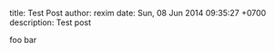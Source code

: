 title: Test Post
author: rexim
date: Sun, 08 Jun 2014 09:35:27 +0700
description: Test post

foo bar
